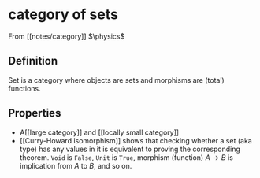 # category of sets
From [[notes/category]]
$\physics$
## Definition
$\mathrm{Set}$ is a category where objects are sets and morphisms are (total) functions.

## Properties
- A[[large category]] and  [[locally small category]]
- [[Curry-Howard isomorphism]] shows that checking whether a set (aka type) has any values in it is equivalent to proving the corresponding theorem. `Void` is `False`, `Unit` is `True`, morphism (function) $A \to B$ is implication from $A$ to $B$, and so on.